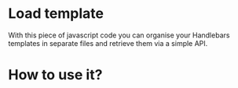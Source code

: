 # Load template
With this piece of javascript code you can organise your Handlebars templates in separate files and retrieve them via a simple API.

# How to use it?
